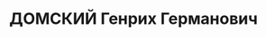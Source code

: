 ---
title: ДОМСКИЙ Генрих Германович
description: "Род. в 1883, Варшава, поляк, обр.: среднее, член ВКП(б). Проживал: Москва,\
  \ ул. Остоженка, д. 10, кв. 10. Писатель. \n  Арестован 03.11.1936. Обв. в участии\
  \ в антисоветской террористической организации. Приговор: ВК ВС СССР, 26.10.1937\
  \ – ВМН. Расстрелян 26.10.1937, г.Москва. \n  Реабилитирован ВК ВС СССР 24.11.1956"
---